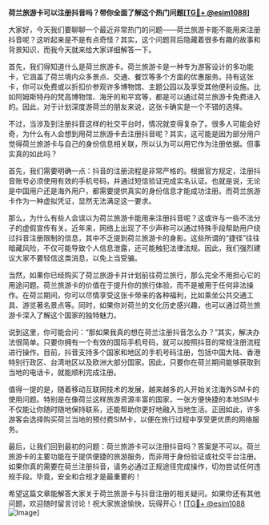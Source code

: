 **荷兰旅游卡可以注册抖音吗？带你全面了解这个热门问题[[TG💪+ @esim1088](https://t.me/s/esim1088)]**

大家好，今天我们要聊聊一个最近非常热门的问题——荷兰旅游卡能不能用来注册抖音呢？这听起来是不是有点奇怪？其实，这个问题背后隐藏着很多有趣的故事和背景知识，而我今天就来给大家详细解答一下。

首先，我们得知道什么是荷兰旅游卡。荷兰旅游卡是一种专为游客设计的多功能卡，它涵盖了荷兰境内众多景点、交通、餐饮等多个方面的优惠服务。持有这张卡，你可以免费或以折扣价参观许多博物馆、主题公园以及享受其他便利设施。比如阿姆斯特丹的梵高博物馆、海牙的和平宫等，都是可以通过荷兰旅游卡免费进入的。因此，对于计划深度游荷兰的朋友来说，这张卡确实是一个不错的选择。

不过，当涉及到注册抖音这样的社交平台时，情况就变得复杂了。很多人可能会好奇，为什么有人会想到用荷兰旅游卡去注册抖音呢？其实，这可能是因为部分用户觉得荷兰旅游卡与自己的身份信息相关联，所以认为可以用它作为注册依据。但事实真的如此吗？

首先，我们需要明确一点：抖音的注册流程是非常严格的。根据官方规定，注册抖音账号必须使用有效的手机号码，并通过短信验证完成实名认证。也就是说，无论是中国用户还是海外用户，都需要提供真实的身份信息才能成功注册。而荷兰旅游卡作为一种虚拟凭证，显然无法满足这一要求。

那么，为什么有些人会误以为荷兰旅游卡能用来注册抖音呢？这或许与一些不法分子的虚假宣传有关。近年来，网络上出现了不少声称可以通过特殊手段帮助用户绕过抖音注册限制的信息，其中不乏提到荷兰旅游卡的身影。这些所谓的“捷径”往往暗藏风险，不仅可能导致个人信息泄露，还可能触犯法律法规。因此，我们强烈建议大家不要轻信这类消息，以免上当受骗。

当然，如果你已经购买了荷兰旅游卡并计划前往荷兰旅行，那么完全不用担心它的用途问题。荷兰旅游卡的价值在于提升你的旅行体验，而不是被用于任何非法操作。在荷兰期间，你可以尽情享受这张卡带来的各种福利，比如乘坐公共交通工具、游览著名景点等。同时，如果你对荷兰的文化历史感兴趣，也可以通过荷兰旅游卡深入了解这个国家的独特魅力。

说到这里，你可能会问：“那如果我真的想在荷兰注册抖音怎么办？”其实，解决办法很简单。只要你拥有一个有效的国际手机号码，就可以按照抖音的常规注册流程进行操作。目前，抖音支持多个国家和地区的手机号码注册，包括中国大陆、香港特别行政区、台湾地区以及欧洲大部分国家。因此，只要你在荷兰期间能够获取到当地的电话卡，就能顺利完成注册。

值得一提的是，随着移动互联网技术的发展，越来越多的人开始关注海外SIM卡的使用问题。特别是在像荷兰这样旅游资源丰富的国家，一张方便快捷的本地SIM卡不仅能让你随时随地保持联系，还能帮助你更好地融入当地生活。正因如此，许多游客会选择购买荷兰当地的预付费SIM卡，以便在旅行过程中享受更优质的网络服务。

最后，让我们回到最初的问题：荷兰旅游卡可以注册抖音吗？答案是不可以。荷兰旅游卡的主要功能在于提供便捷的旅游服务，而非用于身份验证或社交平台注册。如果你真的需要在荷兰注册抖音，请务必通过正规途径完成操作，切勿尝试任何违规手段。毕竟，安全和合规才是最重要的！

希望这篇文章能解答大家关于荷兰旅游卡与抖音注册的相关疑问。如果你还有其他问题，欢迎随时留言讨论！祝大家旅途愉快，玩得开心！[[TG💪+ @esim1088](https://t.me/s/esim1088) ![Image](https://i.postimg.cc/4NQfJmqS/Snipaste-2025-05-13-00-14-12.png)]